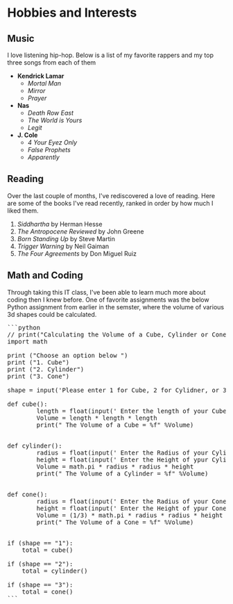 # Hobbies and Interests

## Music
I love listening hip-hop. Below is a list of my favorite rappers and my top three songs from each of them

- **Kendrick Lamar**
    - *Mortal Man*
    - *Mirror*
    - *Prayer*
- **Nas**
    - *Death Row East*
    - *The World is Yours*
    - *Legit*
- **J. Cole**
    - *4 Your Eyez Only*
    - *False Prophets*
    - *Apparently*

## Reading
Over the last couple of months, I've rediscovered a love of reading. Here are some of the books I've read recently,
ranked in order by how much I liked them.
1. *Siddhartha* by Herman Hesse
2. *The Antropocene Reviewed* by John Greene
3. *Born Standing Up* by Steve Martin
4. *Trigger Warning* by Neil Gaiman
5. *The Four Agreements* by Don Miguel Ruiz

## Math and Coding
Through taking this IT class, I've been able to learn much more about coding then I knew before. One of favorite assignments was the below Python
assignment from earlier in the semster, where the volume of various 3d shapes could be calculated. 

<pre>
```python
// print("Calculating the Volume of a Cube, Cylinder or Cone: ")
import math

print ("Choose an option below ")
print ("1. Cube")
print ("2. Cylinder")
print ("3. Cone")

shape = input('Please enter 1 for Cube, 2 for Cylidner, or 3 for Cone ')

def cube():
        length = float(input(' Enter the length of your Cube: '))
        Volume = length * length * length
        print(" The Volume of a Cube = %f" %Volume)


def cylinder():
        radius = float(input(' Enter the Radius of your Cylinder: '))
        height = float(input(' Enter the Height of ypur Cylinder: '))
        Volume = math.pi * radius * radius * height
        print(" The Volume of a Cylinder = %f" %Volume)


def cone():
        radius = float(input(' Enter the Radius of your Cone: '))
        height = float(input(' Enter the Height of ypur Cone: '))
        Volume = (1/3) * math.pi * radius * radius * height
        print(" The Volume of a Cone = %f" %Volume)


if (shape == "1"):
    total = cube()
    
if (shape == "2"):
    total = cylinder()
    
if (shape == "3"):
    total = cone()
```
</pre>
